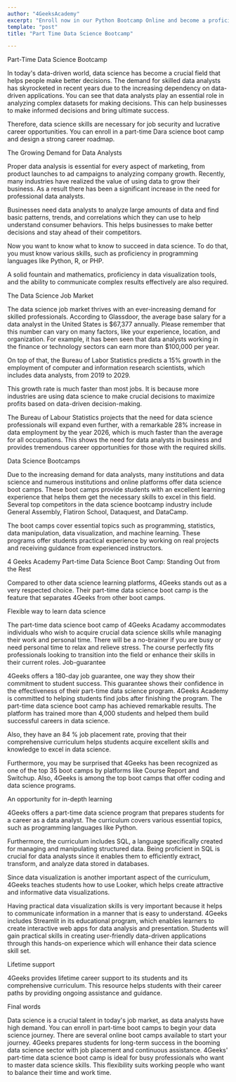 ```yaml
---
author: "4GeeksAcademy"
excerpt: "Enroll now in our Python Bootcamp Online and become a proficient Python developer. Learn Python programming from anywhere with our comprehensive online course."
template: "post"
title: "Part Time Data Science Bootcamp"

---
```



Part-Time Data Science Bootcamp

In today's data-driven world, data science has become a crucial field that helps people make better decisions.  The demand for skilled data analysts has skyrocketed in recent years due to the increasing dependency on data-driven applications. 
You can see that data analysts play an essential role in analyzing complex datasets for making decisions. This can help businesses to make informed decisions and bring ultimate success. 

Therefore, data science skills are necessary for job security and lucrative career opportunities. You can enroll in a part-time Dara science boot camp and design a strong career roadmap. 

The Growing Demand for Data Analysts

Proper data analysis is essential for every aspect of marketing, from product launches to 
ad campaigns to analyzing company growth. Recently, many industries have realized the value of using data to grow their business. As a result there has been a significant increase in the need for professional data analysts. 

Businesses need data analysts to analyze large amounts of data and find basic patterns, trends, and correlations which they can use to help understand consumer behaviors. This helps businesses to make better decisions and stay ahead of their competitors. 

Now you want to know what to know to succeed in data science. To do that, you must know various skills, such as proficiency in programming languages like Python, R, or PHP.

A solid fountain and mathematics, proficiency in data visualization tools, and the ability to communicate complex results effectively are also required. 

The Data Science Job Market 

The data science job market thrives with an ever-increasing demand for skilled professionals. According to Glassdoor, the average base salary for a data analyst in the United States is $67,377 annually. Please remember that this number can vary on many factors, like your experience, location, and organization. 
For example, it has been seen that data analysts working in the finance or technology sectors can earn more than $100,000 per year.

On top of that, the Bureau of Labor Statistics predicts a 15% growth in the employment of computer and information research scientists, which includes data analysts, from 2019 to 2029. 

This growth rate is much faster than most jobs. It is because more industries are using data science to make crucial decisions to maximize profits based on data-driven decision-making.

The Bureau of Labour Statistics projects that the need for data science professionals will expand even further, with a remarkable 28% increase in data employment by the year 2026, which is much faster than the average for all occupations. This shows the need for data analysts in business and provides tremendous career opportunities for those with the required skills.

Data Science Bootcamps

Due to the increasing demand for data analysts, many institutions and data science and numerous institutions and online platforms offer data science boot camps.
These boot camps provide students with an excellent learning experience that helps them get the necessary skills to excel in this field.
Several top competitors in the data science bootcamp industry include General Assembly, Flatiron School, Dataquest, and DataCamp. 

The boot camps cover essential topics such as programming, statistics, data manipulation, data visualization, and machine learning. 
These programs offer students practical experience by working on real projects and receiving guidance from experienced instructors.

4 Geeks Academy Part-time Data Science Boot Camp: Standing Out from the Rest

Compared to other data science learning platforms, 4Geeks stands out as a very respected choice. Their part-time data science boot camp is the feature that separates 4Geeks from other boot camps.

Flexible way to learn data science 

The part-time data science boot camp of 4Geeks Acadamy accommodates individuals who wish to acquire crucial data science skills while managing their work and personal time. There will be a no-brainer if you are busy or need personal time to relax and relieve stress.  The course perfectly fits professionals looking to transition into the field or enhance their skills in their current roles.
Job-guarantee 

4Geeks offers a 180-day job guarantee, one way they show their commitment to student success. This guarantee shows their confidence in the effectiveness of their part-time data science program. 4Geeks Academy is committed to helping students find jobs after finishing the program.  The part-time data science boot camp has achieved remarkable results. The platform has trained more than 4,000 students and helped them build successful careers in data science. 

Also, they have an 84 % job placement rate, proving that their comprehensive curriculum helps students acquire excellent skills and knowledge to excel in data science.

Furthermore, you may be surprised that 4Geeks has been recognized as one of the top 35 boot camps by platforms like Course Report and Switchup. Also, 4Geeks is among the top boot camps that offer coding and data science programs. 

An opportunity for in-depth learning

4Geeks offers a part-time data science program that prepares students for a career as a data analyst. The curriculum covers various essential topics, such as programming languages like Python. 

Furthermore, the curriculum includes SQL, a language specifically created for managing and manipulating structured data. Being proficient in SQL is crucial for data analysts since it enables them to efficiently extract, transform, and analyze data stored in databases.

Since data visualization is another important aspect of the curriculum, 4Geeks teaches students how to use Looker, which helps create attractive and informative data visualizations. 

Having practical data visualization skills is very important because it helps to 
communicate information in a manner that is easy to understand. 4Geeks includes Streamlit in its educational program, which enables learners to create interactive web apps for data analysis and presentation. Students will gain practical skills in creating user-friendly data-driven applications through this hands-on experience which will enhance their data science skill set.

Lifetime support 

4Geeks provides lifetime career support to its students and its comprehensive curriculum. This resource helps students with their career paths by providing ongoing assistance and guidance. 

Final words

Data science is a crucial talent in today's job market, as data analysts have high demand. You can enroll in part-time boot camps to begin your data science journey. There are several online boot camps available to start your journey. 4Geeks prepares students for long-term success in the booming data science sector with job placement and continuous assistance. 4Geeks' part-time data science boot camp is ideal for busy professionals who want to master data science skills. This flexibility suits working people who want to balance their time and work time.
